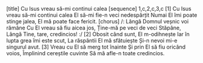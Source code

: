 [title] Cu Isus vreau să-mi continui calea
[sequence] 1,c,2,c,3,c
[1]
Cu Isus vreau să-mi continui calea
El să-mi fie-n veci nedespărțit
Numai El îmi poate stinge jalea,
El mă poate face fericit.
[chorus]
/: Lângă Domnul veșnic voi rămâne
Cu El vreau să fiu aicea jos,
Ține-mă pe veci de veci Stăpâne,
Lângă Tine, tare, credincios! :/
[2]
Obosit când sunt, El m-odihnește
Iar în lupta grea îmi este scut,
La răspântii El mă sfătuiește
Și-n nevoi mi-e singurul avut.
[3]
Vreau cu El să merg tot înainte
Și prin El să fiu oricând voios,
Împlinind cereștile cuvinte
Să mă afle-n toate credincios.

